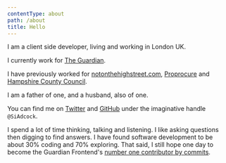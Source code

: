 ```yaml
---
contentType: about
path: /about
title: Hello
---
```

I am a client side developer, living and working in London UK.

I currently work for [The Guardian](https://www.theguardian.com). 

I have previously worked for [notonthehighstreet.com](https://www.notonthehighstreet.com/), [Proprocure](https://proprocure.com/) and [Hampshire County Council](https://www.hants.gov.uk/).

I am a father of one, and a husband, also of one.

You can find me on [Twitter](https://twitter.com/SiAdcock) and [GitHub](https://github.com/SiAdcock) under the imaginative handle `@SiAdcock`. 

I spend a lot of time thinking, talking and listening. I like asking questions then digging to find answers. I have found software development to be about 30% coding and 70% exploring. That said, I still hope one day to become the Guardian Frontend's [number one contributor by commits](https://github.com/guardian/frontend/graphs/contributors).
